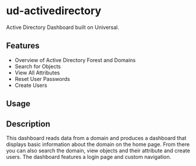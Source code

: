 # ud-activedirectory

Active Directory Dashboard built on Universal.

## Features 

- Overview of Active Directory Forest and Domains
- Search for Objects
- View All Attributes
- Reset User Passwords
- Create Users

## Usage



## Description 

This dashboard reads data from a domain and produces a dashboard that displays basic information about the domain on the home page. From there you can also search the domain, view objects and their attribute and create users. The dashboard features a login page and custom navigation.